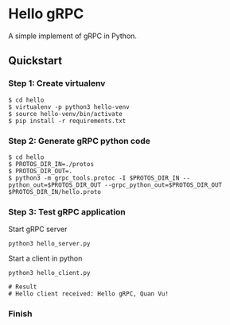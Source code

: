 # Hello gRPC

A simple implement of gRPC in Python.


## Quickstart

### Step 1: Create virtualenv

```shell
$ cd hello
$ virtualenv -p python3 hello-venv
$ source hello-venv/bin/activate
$ pip install -r requirements.txt
```

### Step 2: Generate gRPC python code 

```shell
$ cd hello
$ PROTOS_DIR_IN=./protos
$ PROTOS_DIR_OUT=.
$ python3 -m grpc_tools.protoc -I $PROTOS_DIR_IN --python_out=$PROTOS_DIR_OUT --grpc_python_out=$PROTOS_DIR_OUT $PROTOS_DIR_IN/hello.proto
```

### Step 3: Test gRPC application

Start gRPC server

```shell
python3 hello_server.py
```

Start a client in python

```shell
python3 hello_client.py

# Result
# Hello client received: Hello gRPC, Quan Vu!
```

### Finish



